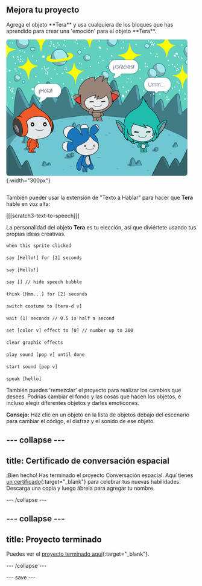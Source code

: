 ## Mejora tu proyecto

<div style="display: flex; flex-wrap: wrap">
<div style="flex-basis: 200px; flex-grow: 1; margin-right: 15px;">
Agrega el objeto **Tera** y usa cualquiera de los bloques que has aprendido para crear una 'emoción' para el objeto **Tera**.
</div>
<div>

![El objeto Tera en el escenario.](images/tera-step.png){:width="300px"}

</div>
</div>

También pueder usar la extensión de "Texto a Hablar" para hacer que **Tera** hable en voz alta:

[[[scratch3-text-to-speech]]]

La personalidad del objeto **Tera** es tu elección, así que diviértete usando tus propias ideas creativas.

```blocks3
when this sprite clicked

say [Hello!] for [2] seconds

say [Hello!]

say [] // hide speech bubble

think [Hmm...] for [2] seconds

switch costume to [tera-d v]

wait (1) seconds // 0.5 is half a second

set [color v] effect to [0] // number up to 200

clear graphic effects

play sound [pop v] until done

start sound [pop v]

speak [hello]
```

También puedes 'remezclar' el proyecto para realizar los cambios que desees. Podrías cambiar el fondo y las cosas que hacen los objetos, e incluso elegir diferentes objetos y darles emoticones.

**Consejo:** Haz clic en un objeto en la lista de objetos debajo del escenario para cambiar el código, el disfraz y el sonido de ese objeto.

--- collapse ---
---
title: Certificado de conversación espacial
---

¡Bien hecho! Has terminado el proyecto Conversación espacial. Aquí tienes [un certificado](https://drive.google.com/file/d/18xx4uNIyRSty_2ujHkGDzGwTgfSGC1AF/view?usp=sharing){:target="_blank"} para celebrar tus nuevas habilidades. Descarga una copia y luego ábrela para agregar tu nombre.

--- /collapse ---

--- collapse ---
---
title: Proyecto terminado
---

Puedes ver el [proyecto terminado aquí](https://scratch.mit.edu/projects/485673032/){:target="_blank"}.

--- /collapse ---

--- save ---

